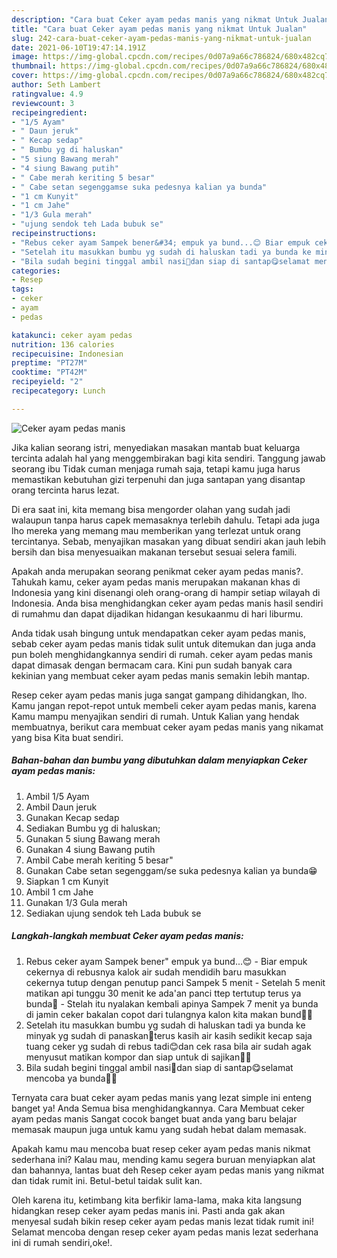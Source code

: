 ```yaml
---
description: "Cara buat Ceker ayam pedas manis yang nikmat Untuk Jualan"
title: "Cara buat Ceker ayam pedas manis yang nikmat Untuk Jualan"
slug: 242-cara-buat-ceker-ayam-pedas-manis-yang-nikmat-untuk-jualan
date: 2021-06-10T19:47:14.191Z
image: https://img-global.cpcdn.com/recipes/0d07a9a66c786824/680x482cq70/ceker-ayam-pedas-manis-foto-resep-utama.jpg
thumbnail: https://img-global.cpcdn.com/recipes/0d07a9a66c786824/680x482cq70/ceker-ayam-pedas-manis-foto-resep-utama.jpg
cover: https://img-global.cpcdn.com/recipes/0d07a9a66c786824/680x482cq70/ceker-ayam-pedas-manis-foto-resep-utama.jpg
author: Seth Lambert
ratingvalue: 4.9
reviewcount: 3
recipeingredient:
- "1/5 Ayam"
- " Daun jeruk"
- " Kecap sedap"
- " Bumbu yg di haluskan"
- "5 siung Bawang merah"
- "4 siung Bawang putih"
- " Cabe merah keriting 5 besar"
- " Cabe setan segenggamse suka pedesnya kalian ya bunda"
- "1 cm Kunyit"
- "1 cm Jahe"
- "1/3 Gula merah"
- "ujung sendok teh Lada bubuk se"
recipeinstructions:
- "Rebus ceker ayam Sampek bener&#34; empuk ya bund...😊 Biar empuk cekernya di rebusnya kalok air sudah mendidih baru masukkan cekernya tutup dengan penutup panci Sampek 5 menit  Setelah 5 menit matikan api tunggu 30 menit ke ada&#39;an panci ttep tertutup terus ya bunda🤗 Stelah itu nyalakan kembali apinya Sampek 7 menit ya bunda di jamin ceker bakalan copot dari tulangnya kalon kita makan bund🤭🤭"
- "Setelah itu masukkan bumbu yg sudah di haluskan tadi ya bunda ke minyak yg sudah di panaskan🤗terus kasih air kasih sedikit kecap saja tuang ceker yg sudah di rebus tadi😊dan cek rasa bila air sudah agak menyusut matikan kompor dan siap untuk di sajikan🥰🤗"
- "Bila sudah begini tinggal ambil nasi🤭dan siap di santap😋selamat mencoba ya bunda🤗😘"
categories:
- Resep
tags:
- ceker
- ayam
- pedas

katakunci: ceker ayam pedas 
nutrition: 136 calories
recipecuisine: Indonesian
preptime: "PT27M"
cooktime: "PT42M"
recipeyield: "2"
recipecategory: Lunch

---
```



![Ceker ayam pedas manis](https://img-global.cpcdn.com/recipes/0d07a9a66c786824/680x482cq70/ceker-ayam-pedas-manis-foto-resep-utama.jpg)

Jika kalian seorang istri, menyediakan masakan mantab buat keluarga tercinta adalah hal yang menggembirakan bagi kita sendiri. Tanggung jawab seorang ibu Tidak cuman menjaga rumah saja, tetapi kamu juga harus memastikan kebutuhan gizi terpenuhi dan juga santapan yang disantap orang tercinta harus lezat.

Di era  saat ini, kita memang bisa mengorder olahan yang sudah jadi walaupun tanpa harus capek memasaknya terlebih dahulu. Tetapi ada juga lho mereka yang memang mau memberikan yang terlezat untuk orang tercintanya. Sebab, menyajikan masakan yang dibuat sendiri akan jauh lebih bersih dan bisa menyesuaikan makanan tersebut sesuai selera famili. 



Apakah anda merupakan seorang penikmat ceker ayam pedas manis?. Tahukah kamu, ceker ayam pedas manis merupakan makanan khas di Indonesia yang kini disenangi oleh orang-orang di hampir setiap wilayah di Indonesia. Anda bisa menghidangkan ceker ayam pedas manis hasil sendiri di rumahmu dan dapat dijadikan hidangan kesukaanmu di hari liburmu.

Anda tidak usah bingung untuk mendapatkan ceker ayam pedas manis, sebab ceker ayam pedas manis tidak sulit untuk ditemukan dan juga anda pun boleh menghidangkannya sendiri di rumah. ceker ayam pedas manis dapat dimasak dengan bermacam cara. Kini pun sudah banyak cara kekinian yang membuat ceker ayam pedas manis semakin lebih mantap.

Resep ceker ayam pedas manis juga sangat gampang dihidangkan, lho. Kamu jangan repot-repot untuk membeli ceker ayam pedas manis, karena Kamu mampu menyajikan sendiri di rumah. Untuk Kalian yang hendak membuatnya, berikut cara membuat ceker ayam pedas manis yang nikamat yang bisa Kita buat sendiri.

<!--inarticleads1-->

##### Bahan-bahan dan bumbu yang dibutuhkan dalam menyiapkan Ceker ayam pedas manis:

1. Ambil 1/5 Ayam
1. Ambil  Daun jeruk
1. Gunakan  Kecap sedap
1. Sediakan  Bumbu yg di haluskan;
1. Gunakan 5 siung Bawang merah
1. Gunakan 4 siung Bawang putih
1. Ambil  Cabe merah keriting 5 besar&#34;
1. Gunakan  Cabe setan segenggam/se suka pedesnya kalian ya bunda😁
1. Siapkan 1 cm Kunyit
1. Ambil 1 cm Jahe
1. Gunakan 1/3 Gula merah
1. Sediakan ujung sendok teh Lada bubuk se




<!--inarticleads2-->

##### Langkah-langkah membuat Ceker ayam pedas manis:

1. Rebus ceker ayam Sampek bener&#34; empuk ya bund...😊 - Biar empuk cekernya di rebusnya kalok air sudah mendidih baru masukkan cekernya tutup dengan penutup panci Sampek 5 menit  - Setelah 5 menit matikan api tunggu 30 menit ke ada&#39;an panci ttep tertutup terus ya bunda🤗 - Stelah itu nyalakan kembali apinya Sampek 7 menit ya bunda di jamin ceker bakalan copot dari tulangnya kalon kita makan bund🤭🤭
1. Setelah itu masukkan bumbu yg sudah di haluskan tadi ya bunda ke minyak yg sudah di panaskan🤗terus kasih air kasih sedikit kecap saja tuang ceker yg sudah di rebus tadi😊dan cek rasa bila air sudah agak menyusut matikan kompor dan siap untuk di sajikan🥰🤗
1. Bila sudah begini tinggal ambil nasi🤭dan siap di santap😋selamat mencoba ya bunda🤗😘




Ternyata cara buat ceker ayam pedas manis yang lezat simple ini enteng banget ya! Anda Semua bisa menghidangkannya. Cara Membuat ceker ayam pedas manis Sangat cocok banget buat anda yang baru belajar memasak maupun juga untuk kamu yang sudah hebat dalam memasak.

Apakah kamu mau mencoba buat resep ceker ayam pedas manis nikmat sederhana ini? Kalau mau, mending kamu segera buruan menyiapkan alat dan bahannya, lantas buat deh Resep ceker ayam pedas manis yang nikmat dan tidak rumit ini. Betul-betul taidak sulit kan. 

Oleh karena itu, ketimbang kita berfikir lama-lama, maka kita langsung hidangkan resep ceker ayam pedas manis ini. Pasti anda gak akan menyesal sudah bikin resep ceker ayam pedas manis lezat tidak rumit ini! Selamat mencoba dengan resep ceker ayam pedas manis lezat sederhana ini di rumah sendiri,oke!.

